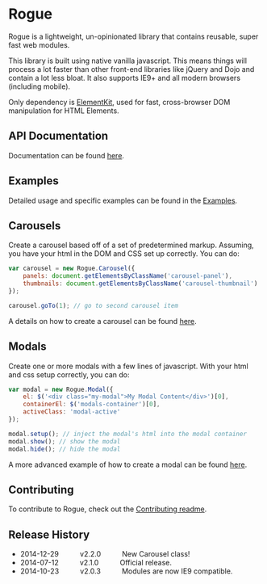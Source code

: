 # Rogue

Rogue is a lightweight, un-opinionated library that contains reusable, super fast web modules.

This library is built using native vanilla javascript. This means things will process a lot faster than other front-end libraries like jQuery and Dojo and contain a lot less bloat.
It also supports IE9+ and all modern browsers (including mobile).

Only dependency is [ElementKit](https://github.com/mkay581/element-kit), used for fast, cross-browser DOM manipulation for HTML Elements.

## API Documentation

Documentation can be found [here](http://mkay581.github.io/rogue/api/current/).

## Examples

Detailed usage and specific examples can be found in the [Examples](https://github.com/mkay581/rogue/blob/master/examples).


## Carousels

Create a carousel based off of a set of predetermined markup. Assuming, you have your html in the DOM and CSS
set up correctly. You can do:

```javascript
var carousel = new Rogue.Carousel({
    panels: document.getElementsByClassName('carousel-panel'),
    thumbnails: document.getElementsByClassName('carousel-thumbnail')
});

carousel.goTo(1); // go to second carousel item
```

A details on how to create a carousel can be found [here](examples/carousel.html).

## Modals

Create one or more modals with a few lines of javascript. With your html and css setup correctly, you can do:

```javascript
var modal = new Rogue.Modal({
    el: $('<div class="my-modal">My Modal Content</div>')[0],
    containerEl: $('modals-container')[0],
    activeClass: 'modal-active'
});

modal.setup(); // inject the modal's html into the modal container
modal.show(); // show the modal
modal.hide(); // hide the modal

```
A more advanced example of how to create a modal can be found [here](examples/modal.html).


## Contributing

To contribute to Rogue, check out the [Contributing readme](https://github.com/mkay581/rogue/blob/master/CONTRIBUTING.md).

## Release History

 * 2014-12-29   v2.2.0   New Carousel class!
 * 2014-07-12   v2.1.0   Official release.
 * 2014-10-23   v2.0.3   Modules are now IE9 compatible.
